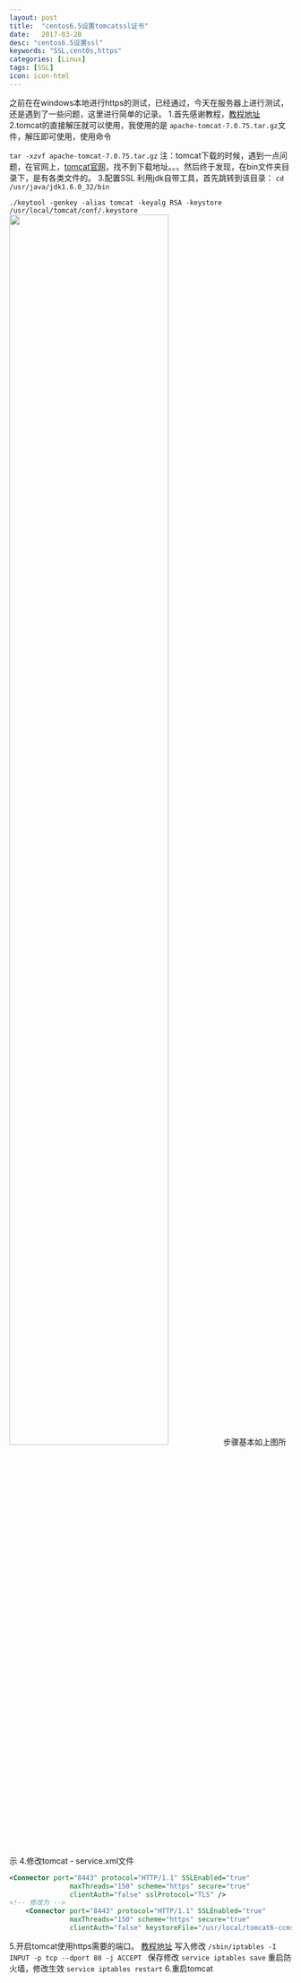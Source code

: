 ```yaml
---
layout: post
title:  "centos6.5设置tomcatssl证书"
date:   2017-03-20
desc: "centos6.5设置ssl"
keywords: "SSL,cent0s,https"
categories: [Linux]
tags: [SSL]
icon: icon-html
---
```




之前在在windows本地进行https的测试，已经通过，今天在服务器上进行测试，还是遇到了一些问题，这里进行简单的记录。
1.首先感谢教程，[教程地址](https://blog.slogra.com/post-325.html "教程地址")
2.tomcat的直接解压就可以使用，我使用的是
`apache-tomcat-7.0.75.tar.gz`文件，解压即可使用，使用命令

`tar -xzvf apache-tomcat-7.0.75.tar.gz`
注：tomcat下载的时候，遇到一点问题，在官网上，[tomcat官网](http://archive.apache.org/dist/tomcat/tomcat-7/v7.0.75/ "tomcat官网")，找不到下载地址。。。然后终于发现，在bin文件夹目录下，是有各类文件的。
3.配置SSL
利用jdk自带工具，首先跳转到该目录：
`cd /usr/java/jdk1.6.0_32/bin`

`./keytool -genkey -alias tomcat -keyalg RSA -keystore /usr/local/tomcat/conf/.keystore`
<img src="{{ site.img_path }}/tomcat-sll/2b15b44b65800ff880983cd892f1d92a20130316194529761307349.jpg" width="75%">
步骤基本如上图所示
4.修改tomcat - service.xml文件
```xml
<Connector port="8443" protocol="HTTP/1.1" SSLEnabled="true"
               maxThreads="150" scheme="https" secure="true"
               clientAuth="false" sslProtocol="TLS" />
<!-- 修改为 -->
    <Connector port="8443" protocol="HTTP/1.1" SSLEnabled="true"
               maxThreads="150" scheme="https" secure="true"
               clientAuth="false" keystoreFile="/usr/local/tomcat6-ccms/conf/.keystore" keystorePass="monstar" sslProtocol="TLS" />
```
5.开启tomcat使用https需要的端口。
[教程地址](http://www.centoscn.com/CentOS/config/2016/0402/6977.html "教程地址")
写入修改
`/sbin/iptables -I INPUT -p tcp --dport 80 -j ACCEPT `
保存修改
`service iptables save`
重启防火墙，修改生效
`service iptables restart`
6.重启tomcat





